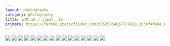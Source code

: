```yaml
---
layout: photography
category: photography
title: 日本 19 / japan, 19
primary: https://farm66.staticflickr.com/65535/54067777620_20c4f4f90e_b.jpg
---
```


<div class="gallery">
  <div class="row">
    <div class="column">
      <img src="https://farm66.staticflickr.com/65535/54067777620_20c4f4f90e_b.jpg">
      <img src="https://farm66.staticflickr.com/65535/54066441502_836e7b4d53_b.jpg">
      <img src="https://farm66.staticflickr.com/65535/54067777480_65dc76480b_b.jpg">
      <img src="https://farm66.staticflickr.com/65535/54067646159_a82af4b15d_b.jpg">
      <img src="https://farm66.staticflickr.com/65535/54140286024_86c10f8f19_b.jpg">
      <img src="https://farm66.staticflickr.com/65535/54067646224_168a9186d1_b.jpg">
      <img src="https://farm66.staticflickr.com/65535/54067645914_e9568521d9_b.jpg">
      <img src="https://farm66.staticflickr.com/65535/54067645939_96dfce8f23_b.jpg">
      <img src="https://farm66.staticflickr.com/65535/54079258357_aea10d9715_b.jpg">
      <img src="https://farm66.staticflickr.com/65535/54067777580_51c9d7c094_b.jpg">
      <img src="https://farm66.staticflickr.com/65535/54140418305_585b9456c5_b.jpg">
      <img src="https://farm66.staticflickr.com/65535/54140418205_708219bf13_b.jpg">
      <img src="https://farm66.staticflickr.com/65535/54140285909_5f8811d6c7_b.jpg">
      <img src="https://farm66.staticflickr.com/65535/54139956276_7a375ae8bd_b.jpg">
      <img src="https://farm66.staticflickr.com/65535/54139104032_06a597e3b7_b.jpg">
      <img src="https://farm66.staticflickr.com/65535/54140238253_1bc8748d22_b.jpg">
    </div>
  </div>
</div>
